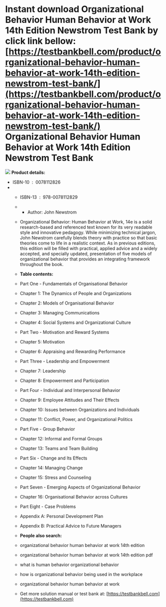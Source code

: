 Instant download **Organizational Behavior Human Behavior at Work 14th Edition Newstrom Test Bank** by click link bellow:  
[https://testbankbell.com/product/organizational-behavior-human-behavior-at-work-14th-edition-newstrom-test-bank/](https://testbankbell.com/product/organizational-behavior-human-behavior-at-work-14th-edition-newstrom-test-bank/)  
Organizational Behavior Human Behavior at Work 14th Edition Newstrom Test Bank
==============================================================================


![](https://testbankbell.com/wp-content/uploads/2023/05/organizational-behavior-human-behavior-at-work-14th-edition-newstrom-test-bank.jpg)
**Product details:**
* ISBN-10 ‏ : ‎ 0078112826
* * ISBN-13 ‏ : ‎ 978-0078112829
  * * Author: John Newstrom
   
  * Organizational Behavior: Human Behavior at Work, 14e is a solid research-based and referenced text known for its very readable style and innovative pedagogy. While minimizing technical jargon, John Newstrom carefully blends theory with practice so that basic theories come to life in a realistic context. As in previous editions, this edition will be filled with practical, applied advice and a widely accepted, and specially updated, presentation of five models of organizational behavior that provides an integrating framework throughout the book.
 
  * **Table contents:**
 
  * Part One - Fundamentals of Organisational Behavior
 
  * Chapter 1: The Dynamics of People and Organizations
 
  * Chapter 2: Models of Organisational Behavior
 
  * Chapter 3: Managing Communications
 
  * Chapter 4: Social Systems and Organizational Culture
 
  * Part Two - Motivation and Reward Systems
 
  * Chapter 5: Motivation
 
  * Chapter 6: Appraising and Rewarding Performance
 
  * Part Three - Leadership and Empowerment
 
  * Chapter 7: Leadership
 
  * Chapter 8: Empowerment and Participation
 
  * Part Four - Individual and Interpersonal Behavior
 
  * Chapter 9: Employee Attitudes and Their Effects
 
  * Chapter 10: Issues between Organizations and Individuals
 
  * Chapter 11: Conflict, Power, and Organizational Politics
 
  * Part Five - Group Behavior
 
  * Chapter 12: Informal and Formal Groups
 
  * Chapter 13: Teams and Team Building
 
  * Part Six - Change and Its Effects
 
  * Chapter 14: Managing Change
 
  * Chapter 15: Stress and Counseling
 
  * Part Seven - Emerging Aspects of Organizational Behavior
 
  * Chapter 16: Organisational Behavior across Cultures
 
  * Part Eight - Case Problems
 
  * Appendix A: Personal Development Plan
 
  * Appendix B: Practical Advice to Future Managers
 
  * **People also search:**
  * organizational behavior human behavior at work 14th edition
 
  * organizational behavior human behavior at work 14th edition pdf
 
  * what is human behavior organizational behavior
 
  * how is organizational behavior being used in the workplace
 
  * organizational behavior human behavior at work
  *  Get more solution manual or test bank at: [https://testbankbell.com](https://testbankbell.com)
